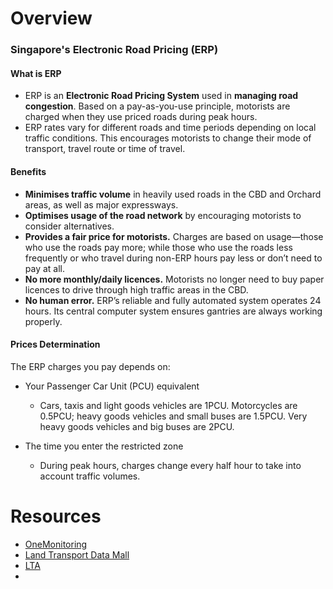 # Overview

### Singapore's Electronic Road Pricing (ERP)

#### What is ERP

- ERP is an **Electronic Road Pricing System** used in **managing road congestion**. Based on a pay-as-you-use principle, motorists are charged when they use priced roads during peak hours.
- ERP rates vary for different roads and time periods depending on local traffic conditions. This encourages motorists to change their mode of transport, travel route or time of travel.

#### Benefits

- **Minimises traffic volume** in heavily used roads in the CBD and Orchard areas, as well as major expressways.
- **Optimises usage of the road network** by encouraging motorists to consider alternatives.
- **Provides a fair price for motorists.** Charges are based on usage—those who use the roads pay more; while those who use the roads less frequently or who travel during non-ERP hours pay less or don’t need to pay at all.
- **No more monthly/daily licences.**  Motorists no longer need to buy paper licences to drive through high traffic areas in the CBD.
- **No human error.** ERP’s reliable and fully automated system operates 24 hours. Its central computer system ensures gantries are always working properly.

#### Prices Determination

The ERP charges you pay depends on:

- Your Passenger Car Unit (PCU) equivalent
  - Cars, taxis and light goods vehicles are 1PCU. Motorcycles are 0.5PCU; heavy goods vehicles and small buses are 1.5PCU. Very heavy goods vehicles and big buses are 2PCU.

- The time you enter the restricted zone
  - During peak hours, charges change every half hour to take into account traffic volumes. 

# Resources

- [OneMonitoring](<https://www.onemotoring.com.sg/content/onemotoring/home.html>)
- [Land Transport Data Mall](<https://www.mytransport.sg/content/mytransport/home/dataMall>)
- [LTA](<https://www.lta.gov.sg/content/ltaweb/en/roads-and-motoring/managing-traffic-and-congestion/electronic-road-pricing-erp.html>)
- 